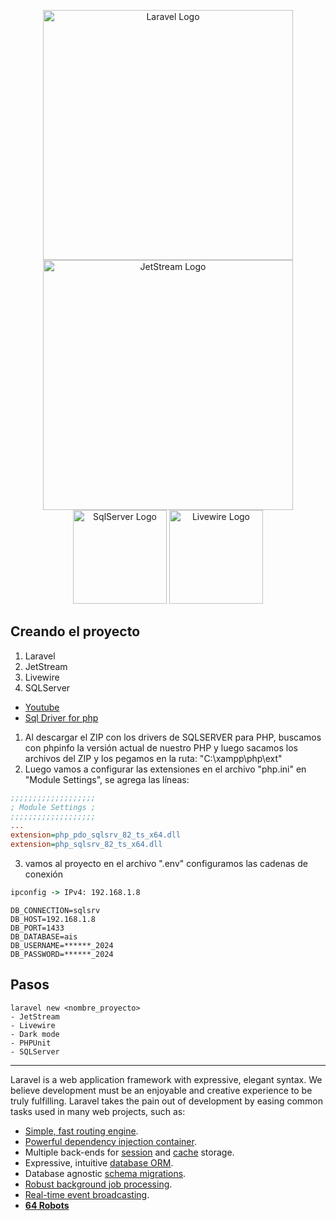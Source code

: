 <p align="center">
    <a href="https://laravel.com" target="_blank"><img src="https://raw.githubusercontent.com/laravel/art/master/logo-lockup/5%20SVG/2%20CMYK/1%20Full%20Color/laravel-logolockup-cmyk-red.svg" width="400" alt="Laravel Logo"></a>
    <a href="https://jetstream.laravel.com/introduction.html" target="_blank"><img src="https://jetstream.laravel.com/logo-dark.svg" width="400" alt="JetStream Logo"></a>
    <a href="https://www.microsoft.com/en-us/sql-server/sql-server-2022" target="_blank"><img src="https://www.svgrepo.com/show/303229/microsoft-sql-server-logo.svg" width="150" alt="SqlServer Logo"></a>
    <a href="https://laravel-livewire.com/" target="_blank"><img src="https://picperf.io/https://laravelnews.s3.amazonaws.com/images/laravel-livewire.png" width="150" alt="Livewire Logo"></a>
</p>

## Creando el proyecto

1. Laravel
2. JetStream
3. Livewire
4. SQLServer

- [Youtube](https://www.youtube.com/watch?v=9XXoBYh9HF8&ab_channel=Eduardo)
- [Sql Driver for php](https://learn.microsoft.com/en-us/sql/connect/php/download-drivers-php-sql-server?view=sql-server-ver16)

1. Al descargar el ZIP con los drivers de SQLSERVER para PHP, buscamos con phpinfo la versión actual de nuestro PHP y luego sacamos los archivos del ZIP y los pegamos en la ruta: "C:\xampp\php\ext"
2. Luego vamos a configurar las extensiones en el archivo "php.ini" en "Module Settings", se agrega las líneas: 

```php.ini
;;;;;;;;;;;;;;;;;;;
; Module Settings ;
;;;;;;;;;;;;;;;;;;;
...
extension=php_pdo_sqlsrv_82_ts_x64.dll
extension=php_sqlsrv_82_ts_x64.dll
```

3. vamos al proyecto en el archivo ".env" configuramos las cadenas de conexión

```cmd
ipconfig -> IPv4: 192.168.1.8
```

```.env
DB_CONNECTION=sqlsrv
DB_HOST=192.168.1.8
DB_PORT=1433
DB_DATABASE=ais
DB_USERNAME=******_2024
DB_PASSWORD=******_2024
```

## Pasos

```console
laravel new <nombre_proyecto>
- JetStream
- Livewire
- Dark mode
- PHPUnit
- SQLServer
```

---------------------------

Laravel is a web application framework with expressive, elegant syntax. We believe development must be an enjoyable and creative experience to be truly fulfilling. Laravel takes the pain out of development by easing common tasks used in many web projects, such as:

- [Simple, fast routing engine](https://laravel.com/docs/routing).
- [Powerful dependency injection container](https://laravel.com/docs/container).
- Multiple back-ends for [session](https://laravel.com/docs/session) and [cache](https://laravel.com/docs/cache) storage.
- Expressive, intuitive [database ORM](https://laravel.com/docs/eloquent).
- Database agnostic [schema migrations](https://laravel.com/docs/migrations).
- [Robust background job processing](https://laravel.com/docs/queues).
- [Real-time event broadcasting](https://laravel.com/docs/broadcasting).
- **[64 Robots](https://64robots.com)**
